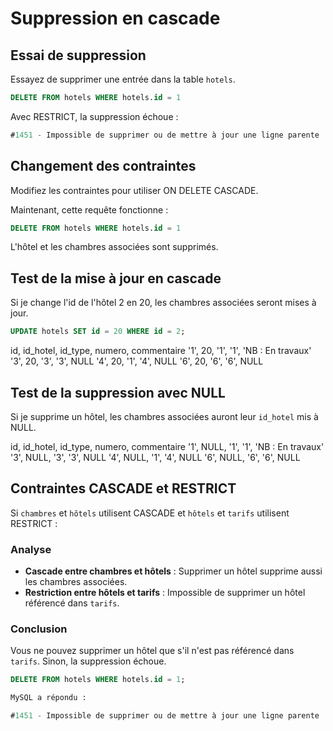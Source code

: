 # Suppression en cascade

## Essai de suppression

Essayez de supprimer une entrée dans la table `hotels`.

```SQL
DELETE FROM hotels WHERE hotels.id = 1
```

Avec RESTRICT, la suppression échoue :

```SQL
#1451 - Impossible de supprimer ou de mettre à jour une ligne parente : une contrainte de clé étrangère échoue (`reservation_hotel`.`chambres`, CONSTRAINT `chambres_ibfk_2` FOREIGN KEY (`id_hotel`) REFERENCES `hotels` (`id`) ON DELETE RESTRICT ON UPDATE CASCADE)
```

## Changement des contraintes

Modifiez les contraintes pour utiliser ON DELETE CASCADE.

Maintenant, cette requête fonctionne :

```SQL
DELETE FROM hotels WHERE hotels.id = 1
```

L'hôtel et les chambres associées sont supprimés.

## Test de la mise à jour en cascade

Si je change l'id de l'hôtel 2 en 20, les chambres associées seront mises à jour.

```SQL
UPDATE hotels SET id = 20 WHERE id = 2;
```

id, id_hotel, id_type, numero, commentaire
'1', 20, '1', '1', 'NB : En travaux'
'3', 20, '3', '3', NULL
'4', 20, '1', '4', NULL
'6', 20, '6', '6', NULL

## Test de la suppression avec NULL

Si je  supprime un hôtel, les chambres associées auront leur `id_hotel` mis à NULL.

id, id_hotel, id_type, numero, commentaire
'1', NULL, '1', '1', 'NB : En travaux'
'3', NULL, '3', '3', NULL
'4', NULL, '1', '4', NULL
'6', NULL, '6', '6', NULL

## Contraintes CASCADE et RESTRICT

Si `chambres` et `hôtels` utilisent CASCADE et `hôtels` et `tarifs` utilisent RESTRICT :

### Analyse

- **Cascade entre chambres et hôtels** : Supprimer un hôtel supprime aussi les chambres associées.
- **Restriction entre hôtels et tarifs** : Impossible de supprimer un hôtel référencé dans `tarifs`.

### Conclusion

Vous ne pouvez supprimer un hôtel que s'il n'est pas référencé dans `tarifs`. Sinon, la suppression échoue.

```SQL
DELETE FROM hotels WHERE hotels.id = 1;

MySQL a répondu :

#1451 - Impossible de supprimer ou de mettre à jour une ligne parente : une contrainte de clé étrangère échoue (`reservation_hotel`.`tarifs`, CONSTRAINT `tarifs_ibfk_1` FOREIGN KEY (`id_hotel`) REFERENCES `hotels` (`id`) ON DELETE RESTRICT ON UPDATE CASCADE)
```
